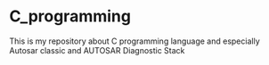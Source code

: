 # C_programming
This is my repository about C programming language and especially Autosar classic and AUTOSAR Diagnostic Stack

